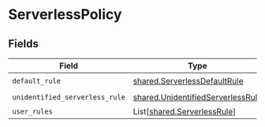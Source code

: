 # ServerlessPolicy


## Fields

| Field                                                                                  | Type                                                                                   | Required                                                                               | Description                                                                            |
| -------------------------------------------------------------------------------------- | -------------------------------------------------------------------------------------- | -------------------------------------------------------------------------------------- | -------------------------------------------------------------------------------------- |
| `default_rule`                                                                         | [shared.ServerlessDefaultRule](../../models/shared/serverlessdefaultrule.md)           | :heavy_check_mark:                                                                     | N/A                                                                                    |
| `unidentified_serverless_rule`                                                         | [shared.UnidentifiedServerlessRule](../../models/shared/unidentifiedserverlessrule.md) | :heavy_check_mark:                                                                     | N/A                                                                                    |
| `user_rules`                                                                           | List[[shared.ServerlessRule](../../models/shared/serverlessrule.md)]                   | :heavy_minus_sign:                                                                     | N/A                                                                                    |